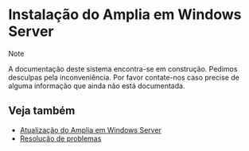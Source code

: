 ﻿# Instalação do Amplia em Windows Server

> [!NOTE]
> A documentação deste sistema encontra-se em construção. Pedimos desculpas pela inconveniência. Por favor contate-nos caso
> precise de alguma informação que ainda não está documentada.

## Veja também

* [Atualização do Amplia em Windows Server](update.md)
* [Resolução de problemas](../troubleshoot/index.md)
